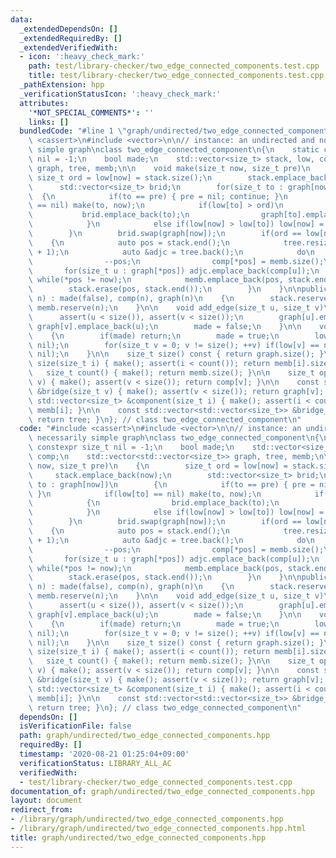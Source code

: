 ```yaml
---
data:
  _extendedDependsOn: []
  _extendedRequiredBy: []
  _extendedVerifiedWith:
  - icon: ':heavy_check_mark:'
    path: test/library-checker/two_edge_connected_components.test.cpp
    title: test/library-checker/two_edge_connected_components.test.cpp
  _pathExtension: hpp
  _verificationStatusIcon: ':heavy_check_mark:'
  attributes:
    '*NOT_SPECIAL_COMMENTS*': ''
    links: []
  bundledCode: "#line 1 \"graph/undirected/two_edge_connected_components.hpp\"\n#include\
    \ <cassert>\n#include <vector>\n\n// instance: an undirected and not necessarily\
    \ simple graph\nclass two_edge_connected_component\n{\n    static constexpr size_t\
    \ nil = -1;\n    bool made;\n    std::vector<size_t> stack, low, comp;\n    std::vector<std::vector<size_t>>\
    \ graph, tree, memb;\n\n    void make(size_t now, size_t pre)\n    {\n       \
    \ size_t ord = low[now] = stack.size();\n        stack.emplace_back(now);\n  \
    \      std::vector<size_t> brid;\n        for(size_t to : graph[now])\n      \
    \  {\n            if(to == pre) { pre = nil; continue; }\n            if(low[to]\
    \ == nil) make(to, now);\n            if(low[to] > ord)\n            {\n     \
    \           brid.emplace_back(to);\n                graph[to].emplace_back(now);\n\
    \            }\n            else if(low[now] > low[to]) low[now] = low[to];\n\
    \        }\n        brid.swap(graph[now]);\n        if(ord == low[now])\n    \
    \    {\n            auto pos = stack.end();\n            tree.resize(tree.size()\
    \ + 1);\n            auto &adjc = tree.back();\n            do\n            {\n\
    \                --pos;\n                comp[*pos] = memb.size();\n         \
    \       for(size_t u : graph[*pos]) adjc.emplace_back(comp[u]);\n            }\
    \ while(*pos != now);\n            memb.emplace_back(pos, stack.end());\n    \
    \        stack.erase(pos, stack.end());\n        }\n    }\n\npublic:\n    two_edge_connected_component(size_t\
    \ n) : made(false), comp(n), graph(n)\n    {\n        stack.reserve(n), tree.reserve(n),\
    \ memb.reserve(n);\n    }\n\n    void add_edge(size_t u, size_t v)\n    {\n  \
    \      assert(u < size()), assert(v < size());\n        graph[u].emplace_back(v),\
    \ graph[v].emplace_back(u);\n        made = false;\n    }\n\n    void make()\n\
    \    {\n        if(made) return;\n        made = true;\n        low.assign(size(),\
    \ nil);\n        for(size_t v = 0; v != size(); ++v) if(low[v] == nil) make(v,\
    \ nil);\n    }\n\n    size_t size() const { return graph.size(); }\n\n    size_t\
    \ size(size_t i) { make(); assert(i < count()); return memb[i].size(); }\n\n \
    \   size_t count() { make(); return memb.size(); }\n\n    size_t operator[](size_t\
    \ v) { make(); assert(v < size()); return comp[v]; }\n\n    const std::vector<size_t>\
    \ &bridge(size_t v) { make(); assert(v < size()); return graph[v]; }\n\n    const\
    \ std::vector<size_t> &component(size_t i) { make(); assert(i < count()); return\
    \ memb[i]; }\n\n    const std::vector<std::vector<size_t>> &bridge_tree() { make();\
    \ return tree; }\n}; // class two_edge_connected_component\n"
  code: "#include <cassert>\n#include <vector>\n\n// instance: an undirected and not\
    \ necessarily simple graph\nclass two_edge_connected_component\n{\n    static\
    \ constexpr size_t nil = -1;\n    bool made;\n    std::vector<size_t> stack, low,\
    \ comp;\n    std::vector<std::vector<size_t>> graph, tree, memb;\n\n    void make(size_t\
    \ now, size_t pre)\n    {\n        size_t ord = low[now] = stack.size();\n   \
    \     stack.emplace_back(now);\n        std::vector<size_t> brid;\n        for(size_t\
    \ to : graph[now])\n        {\n            if(to == pre) { pre = nil; continue;\
    \ }\n            if(low[to] == nil) make(to, now);\n            if(low[to] > ord)\n\
    \            {\n                brid.emplace_back(to);\n                graph[to].emplace_back(now);\n\
    \            }\n            else if(low[now] > low[to]) low[now] = low[to];\n\
    \        }\n        brid.swap(graph[now]);\n        if(ord == low[now])\n    \
    \    {\n            auto pos = stack.end();\n            tree.resize(tree.size()\
    \ + 1);\n            auto &adjc = tree.back();\n            do\n            {\n\
    \                --pos;\n                comp[*pos] = memb.size();\n         \
    \       for(size_t u : graph[*pos]) adjc.emplace_back(comp[u]);\n            }\
    \ while(*pos != now);\n            memb.emplace_back(pos, stack.end());\n    \
    \        stack.erase(pos, stack.end());\n        }\n    }\n\npublic:\n    two_edge_connected_component(size_t\
    \ n) : made(false), comp(n), graph(n)\n    {\n        stack.reserve(n), tree.reserve(n),\
    \ memb.reserve(n);\n    }\n\n    void add_edge(size_t u, size_t v)\n    {\n  \
    \      assert(u < size()), assert(v < size());\n        graph[u].emplace_back(v),\
    \ graph[v].emplace_back(u);\n        made = false;\n    }\n\n    void make()\n\
    \    {\n        if(made) return;\n        made = true;\n        low.assign(size(),\
    \ nil);\n        for(size_t v = 0; v != size(); ++v) if(low[v] == nil) make(v,\
    \ nil);\n    }\n\n    size_t size() const { return graph.size(); }\n\n    size_t\
    \ size(size_t i) { make(); assert(i < count()); return memb[i].size(); }\n\n \
    \   size_t count() { make(); return memb.size(); }\n\n    size_t operator[](size_t\
    \ v) { make(); assert(v < size()); return comp[v]; }\n\n    const std::vector<size_t>\
    \ &bridge(size_t v) { make(); assert(v < size()); return graph[v]; }\n\n    const\
    \ std::vector<size_t> &component(size_t i) { make(); assert(i < count()); return\
    \ memb[i]; }\n\n    const std::vector<std::vector<size_t>> &bridge_tree() { make();\
    \ return tree; }\n}; // class two_edge_connected_component\n"
  dependsOn: []
  isVerificationFile: false
  path: graph/undirected/two_edge_connected_components.hpp
  requiredBy: []
  timestamp: '2020-08-21 01:25:04+09:00'
  verificationStatus: LIBRARY_ALL_AC
  verifiedWith:
  - test/library-checker/two_edge_connected_components.test.cpp
documentation_of: graph/undirected/two_edge_connected_components.hpp
layout: document
redirect_from:
- /library/graph/undirected/two_edge_connected_components.hpp
- /library/graph/undirected/two_edge_connected_components.hpp.html
title: graph/undirected/two_edge_connected_components.hpp
---
```

